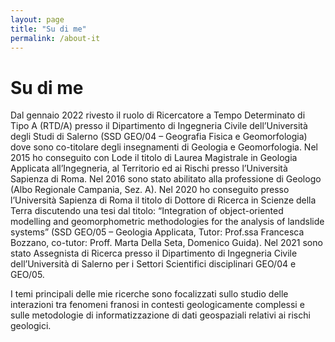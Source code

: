 ```yaml
---
layout: page
title: "Su di me"
permalink: /about-it
---
```


# Su di me

Dal gennaio 2022 rivesto il ruolo di Ricercatore a Tempo Determinato di Tipo A (RTD/A) presso il Dipartimento di Ingegneria Civile dell’Università degli Studi di Salerno (SSD GEO/04 – Geografia Fisica e Geomorfologia) dove sono co-titolare degli insegnamenti di Geologia e Geomorfologia. Nel 2015 ho conseguito con Lode il titolo di Laurea Magistrale in Geologia Applicata all’Ingegneria, al Territorio ed ai Rischi presso l’Università Sapienza di Roma. Nel 2016 sono stato abilitato alla professione di Geologo (Albo Regionale Campania, Sez. A). Nel 2020 ho conseguito presso l’Università Sapienza di Roma il titolo di Dottore di Ricerca in Scienze della Terra discutendo una tesi dal titolo: “Integration of object-oriented modelling and geomorphometric methodologies for the analysis of landslide systems” (SSD GEO/05 – Geologia Applicata, Tutor: Prof.ssa Francesca Bozzano, co-tutor: Proff. Marta Della Seta, Domenico Guida). Nel 2021 sono stato Assegnista di Ricerca presso il Dipartimento di Ingegneria Civile dell’Università di Salerno per i Settori Scientifici disciplinari GEO/04 e GEO/05.

I temi principali delle mie ricerche sono focalizzati sullo studio delle interazioni tra fenomeni franosi in contesti geologicamente complessi e sulle metodologie di informatizzazione di dati geospaziali relativi ai rischi geologici.

